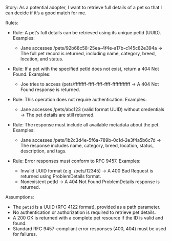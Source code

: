 Story: As a potential adopter, I want to retrieve full details of a pet so that I can decide if it’s a good match for me.

Rules:
- Rule: A pet’s full details can be retrieved using its unique petId (UUID).
  Examples:
  - Jane accesses /pets/92b68c58-25ea-4f4e-a17b-c145c82e394a → The full pet record is returned, including name, category, breed, location, and status.

- Rule: If a pet with the specified petId does not exist, return a 404 Not Found.
  Examples:
  - Joe tries to access /pets/ffffffff-ffff-ffff-ffff-ffffffffffff → A 404 Not Found response is returned.

- Rule: This operation does not require authentication.
  Examples:
  - Jane accesses /pets/abc123 (valid format UUID) without credentials → The pet details are still returned.

- Rule: The response must include all available metadata about the pet.
  Examples:
  - Jane accesses /pets/1b2c3d4e-5f6a-789b-0c1d-2e3f4a5b6c7d → The response includes name, category, breed, location, status, description, and tags.

- Rule: Error responses must conform to RFC 9457.
  Examples:
  - Invalid UUID format (e.g. /pets/12345) → A 400 Bad Request is returned using ProblemDetails format.
  - Nonexistent petId → A 404 Not Found ProblemDetails response is returned.

Assumptions:
- The `petId` is a UUID (RFC 4122 format), provided as a path parameter.
- No authentication or authorization is required to retrieve pet details.
- A 200 OK is returned with a complete pet resource if the ID is valid and found.
- Standard RFC 9457-compliant error responses (400, 404) must be used for failures.